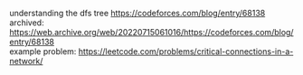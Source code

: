 understanding the dfs tree https://codeforces.com/blog/entry/68138 <br>
archived: https://web.archive.org/web/20220715061016/https://codeforces.com/blog/entry/68138 <br>
example problem: https://leetcode.com/problems/critical-connections-in-a-network/
